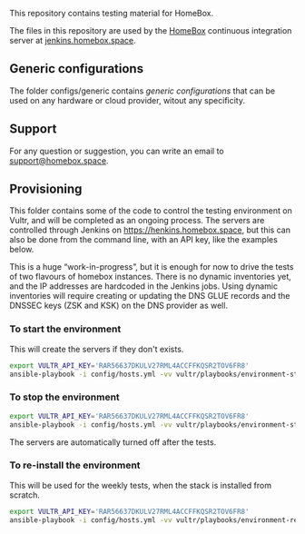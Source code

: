 This repository contains testing material for HomeBox.

The files in this repository are used by the [HomeBox](https://github.com/progmaticltd/homebox) continuous integration
server at [jenkins.homebox.space](https://jenkins.homebox.space).

## Generic configurations

The folder configs/generic contains _generic configurations_ that can be used on any hardware or cloud provider, witout
any specificity.

## Support

For any question or suggestion, you can write an email to [support@homebox.space](mailto:support@homebox.space).


## Provisioning

This folder contains some of the code to control the testing environment on Vultr, and will be completed as an ongoing
process. The servers are controlled through Jenkins on https://henkins.homebox.space, but this can also be done from the
command line, with an API key, like the examples below.

This is a huge “work-in-progress”, but it is enough for now to drive the tests of two flavours of homebox
instances. There is no dynamic inventories yet, and the IP addresses are hardcoded in the Jenkins jobs.
Using dynamic inventories will require creating or updating the DNS GLUE records and the DNSSEC keys (ZSK and KSK) on
the DNS provider as well.

### To start the environment

This will create the servers if they don't exists.

```sh
export VULTR_API_KEY='RAR56637DKULV27RML4ACCFFKQSR2TOV6FR8'
ansible-playbook -i config/hosts.yml -vv vultr/playbooks/environment-start.yml
```

### To stop the environment

```sh
export VULTR_API_KEY='RAR56637DKULV27RML4ACCFFKQSR2TOV6FR8'
ansible-playbook -i config/hosts.yml -vv vultr/playbooks/environment-stop.yml
```

The servers are automatically turned off after the tests.

### To re-install the environment

This will be used for the weekly tests, when the stack is installed from scratch.

```sh
export VULTR_API_KEY='RAR56637DKULV27RML4ACCFFKQSR2TOV6FR8'
ansible-playbook -i config/hosts.yml -vv vultr/playbooks/environment-reinstall.yml
```

